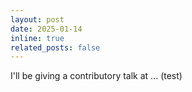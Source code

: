 ```yaml
---
layout: post
date: 2025-01-14
inline: true
related_posts: false
---
```


I'll be giving a contributory talk at ... (test)
